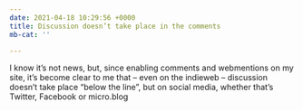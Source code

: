 ```yaml
---
date: 2021-04-18 10:29:56 +0000
title: Discussion doesn’t take place in the comments
mb-cat: ''

---
```

I know it’s not news, but, since enabling comments and webmentions on my site, it’s become clear to me that – even on the indieweb – discussion doesn’t take place “below the line”, but on social media, whether that’s Twitter, Facebook or micro.blog